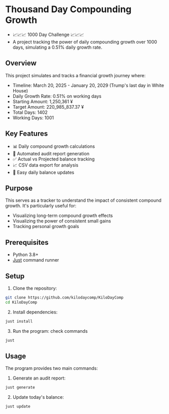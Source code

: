 # Thousand Day Compounding Growth
- 📈📈📈 1000 Day Challenge 📈📈📈
- A project tracking the power of daily compounding growth over 1000 days, simulating a 0.51% daily growth rate.

## Overview
This project simulates and tracks a financial growth journey where:
- Timeline: March 20, 2025 - January 20, 2029 (Trump's last day in White House)
- Daily Growth Rate: 0.51% on working days
- Starting Amount: 1,250,361 ¥
- Target Amount: 220_985_837.37 ¥
- Total Days: 1402
- Working Days: 1001

## Key Features
- 📊 Daily compound growth calculations
- 📝 Automated audit report generation
- ✅ Actual vs Projected balance tracking
- 📈 CSV data export for analysis
- 🔄 Easy daily balance updates

## Purpose
This serves as a tracker to understand the impact of consistent compound growth. It's particularly useful for:
- Visualizing long-term compound growth effects
- Visualizing the power of consistent small gains
- Tracking personal growth goals


## Prerequisites
- Python 3.8+
- [Just](https://github.com/casey/just) command runner

## Setup
1. Clone the repository:

```bash
git clone https://github.com/kilodaycomp/KiloDayComp
cd KiloDayComp
```

2. Install dependencies:
```bash
just install
```

3. Run the program: check commands
```bash
just
```

## Usage
The program provides two main commands:
1. Generate an audit report:
```bash
just generate
```

2. Update today's balance:
```bash
just update
```


